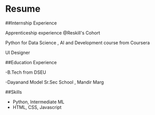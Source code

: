 # Resume
##Internship Experience

Apprenticeship experience @Reskill's Cohort

Python for Data Science , AI and Development course from Coursera

UI Designer


##Education Experience

-B.Tech from DSEU

-Dayanand Model Sr.Sec School , Mandir Marg


##Skills 
- Python, Intermediate ML
- HTML, CSS, Javascript
  
